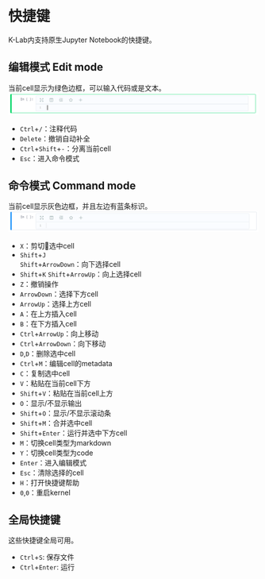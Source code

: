 # 快捷键
K-Lab内支持原生Jupyter Notebook的快捷键。
## 编辑模式 Edit mode
当前cell显示为绿色边框，可以输入代码或是文本。
 ![image description](image/code-cell-green.png)
* `Ctrl`+`/`：注释代码
* `Delete`：撤销自动补全
* `Ctrl`+`Shift`+`-`：分离当前cell
* `Esc`：进入命令模式

## 命令模式 Command mode
当前cell显示灰色边框，并且左边有蓝条标识。
![image description](image/code-cell.png)
* `X`：剪切选中cell
* `Shift`+`J`    
  `Shift`+`ArrowDown`：向下选择cell
* `Shift`+`K`
  `Shift`+`ArrowUp`：向上选择cell
* `Z`：撤销操作
* `ArrowDown`：选择下方cell
* `ArrowUp`：选择上方cell
* `A`：在上方插入cell
* `B`：在下方插入cell
* `Ctrl`+`ArrowUp`：向上移动
* `Ctrl`+`ArrowDown`：向下移动
* `D`,`D`：删除选中cell
* `Ctrl`+`M`：编辑cell的metadata
* `C`：复制选中cell
* `V`：粘贴在当前cell下方
* `Shift`+`V`：粘贴在当前cell上方
* `O`：显示/不显示输出
* `Shift`+`O`：显示/不显示滚动条
* `Shift`+`M`：合并选中cell
* `Shift`+`Enter`：运行并选中下方cell
* `M`：切换cell类型为markdown
* `Y`：切换cell类型为code
* `Enter`：进入编辑模式
* `Esc`：清除选择的cell
* `H`：打开快捷键帮助
* `0`,`0`：重启kernel


## 全局快捷键 
这些快捷键全局可用。

* `Ctrl`+`S`: 保存文件
* `Ctrl`+`Enter`: 运行
